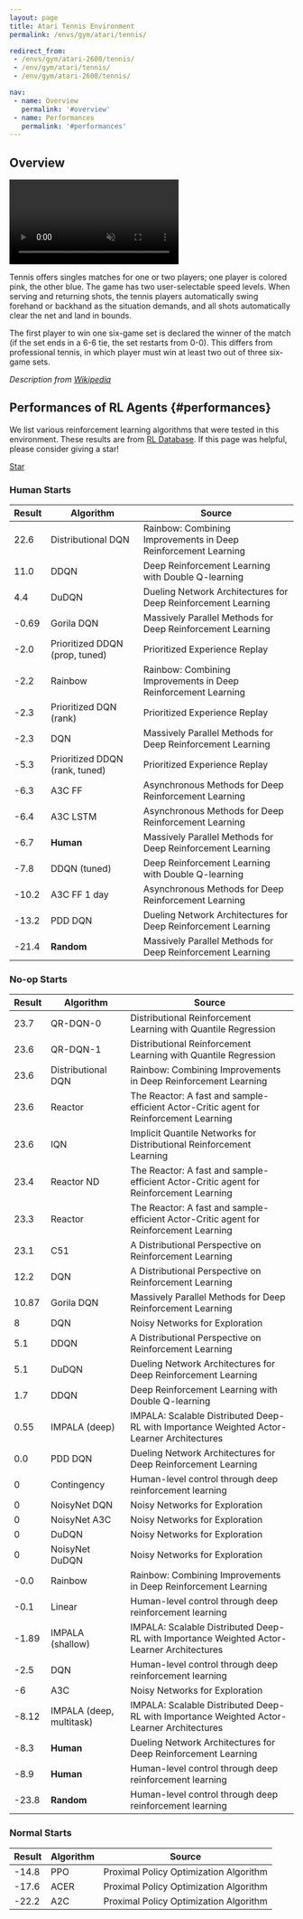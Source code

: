 ```yaml
---
layout: page
title: Atari Tennis Environment
permalink: /envs/gym/atari/tennis/

redirect_from:
 - /envs/gym/atari-2600/tennis/
 - /env/gym/atari/tennis/
 - /env/gym/atari-2600/tennis/

nav:
 - name: Overview
   permalink: '#overview'
 - name: Performances
   permalink: '#performances'
---
```



## Overview

<video autoplay muted loop controls>
  <source src="{{ 'assets/_pages/envs/gym/atari/tennis.mp4' | absolute_url }}" type="video/mp4">
</video>

Tennis offers singles matches for one or two players; one player is colored pink, the other blue. The game has two user-selectable speed levels. When serving and returning shots, the tennis players automatically swing forehand or backhand as the situation demands, and all shots automatically clear the net and land in bounds.

The first player to win one six-game set is declared the winner of the match (if the set ends in a 6-6 tie, the set restarts from 0-0). This differs from professional tennis, in which player must win at least two out of three six-game sets.

*Description from [Wikipedia](https://en.wikipedia.org/wiki/Tennis_(1981_video_game))*


## Performances of RL Agents {#performances}

We list various reinforcement learning algorithms that were tested in this environment. These results are from [RL Database](https://github.com/seungjaeryanlee/rldb). If this page was helpful, please consider giving a star!

<!-- Place this tag where you want the button to render. -->
<a class="github-button" href="https://github.com/seungjaeryanlee/rldb" data-icon="octicon-star" data-size="large" data-show-count="true" aria-label="Star seungjaeryanlee/rldb on GitHub">Star</a>
<!-- Place this tag in your head or just before your close body tag. -->
<script async defer src="https://buttons.github.io/buttons.js"></script>

### Human Starts

| Result | Algorithm | Source |
|--------|-----------|--------|
| 22.6 | Distributional DQN | Rainbow: Combining Improvements in Deep Reinforcement Learning |
| 11.0 | DDQN | Deep Reinforcement Learning with Double Q-learning |
| 4.4 | DuDQN | Dueling Network Architectures for Deep Reinforcement Learning |
| -0.69 | Gorila DQN | Massively Parallel Methods for Deep Reinforcement Learning |
| -2.0 | Prioritized DDQN (prop, tuned) | Prioritized Experience Replay |
| -2.2 | Rainbow | Rainbow: Combining Improvements in Deep Reinforcement Learning |
| -2.3 | Prioritized DQN (rank) | Prioritized Experience Replay |
| -2.3 | DQN | Massively Parallel Methods for Deep Reinforcement Learning |
| -5.3 | Prioritized DDQN (rank, tuned) | Prioritized Experience Replay |
| -6.3 | A3C FF | Asynchronous Methods for Deep Reinforcement Learning |
| -6.4 | A3C LSTM | Asynchronous Methods for Deep Reinforcement Learning |
| -6.7 | **Human** | Massively Parallel Methods for Deep Reinforcement Learning |
| -7.8 | DDQN (tuned) | Deep Reinforcement Learning with Double Q-learning |
| -10.2 | A3C FF 1 day | Asynchronous Methods for Deep Reinforcement Learning |
| -13.2 | PDD DQN | Dueling Network Architectures for Deep Reinforcement Learning |
| -21.4 | **Random** | Massively Parallel Methods for Deep Reinforcement Learning |


### No-op Starts

| Result | Algorithm | Source |
|--------|-----------|--------|
| 23.7 | QR-DQN-0 | Distributional Reinforcement Learning with Quantile Regression |
| 23.6 | QR-DQN-1 | Distributional Reinforcement Learning with Quantile Regression |
| 23.6 | Distributional DQN | Rainbow: Combining Improvements in Deep Reinforcement Learning |
| 23.6 | Reactor | The Reactor: A fast and sample-efficient Actor-Critic agent for Reinforcement Learning |
| 23.6 | IQN | Implicit Quantile Networks for Distributional Reinforcement Learning |
| 23.4 | Reactor ND | The Reactor: A fast and sample-efficient Actor-Critic agent for Reinforcement Learning |
| 23.3 | Reactor | The Reactor: A fast and sample-efficient Actor-Critic agent for Reinforcement Learning |
| 23.1 | C51 | A Distributional Perspective on Reinforcement Learning |
| 12.2 | DQN | A Distributional Perspective on Reinforcement Learning |
| 10.87 | Gorila DQN | Massively Parallel Methods for Deep Reinforcement Learning |
| 8 | DQN | Noisy Networks for Exploration |
| 5.1 | DDQN | A Distributional Perspective on Reinforcement Learning |
| 5.1 | DuDQN | Dueling Network Architectures for Deep Reinforcement Learning |
| 1.7 | DDQN | Deep Reinforcement Learning with Double Q-learning |
| 0.55 | IMPALA (deep) | IMPALA: Scalable Distributed Deep-RL with Importance Weighted Actor-Learner Architectures |
| 0.0 | PDD DQN | Dueling Network Architectures for Deep Reinforcement Learning |
| 0 | Contingency | Human-level control through deep reinforcement learning |
| 0 | NoisyNet DQN | Noisy Networks for Exploration |
| 0 | NoisyNet A3C | Noisy Networks for Exploration |
| 0 | DuDQN | Noisy Networks for Exploration |
| 0 | NoisyNet DuDQN | Noisy Networks for Exploration |
| -0.0 | Rainbow | Rainbow: Combining Improvements in Deep Reinforcement Learning |
| -0.1 | Linear | Human-level control through deep reinforcement learning |
| -1.89 | IMPALA (shallow) | IMPALA: Scalable Distributed Deep-RL with Importance Weighted Actor-Learner Architectures |
| -2.5 | DQN | Human-level control through deep reinforcement learning |
| -6 | A3C | Noisy Networks for Exploration |
| -8.12 | IMPALA (deep, multitask) | IMPALA: Scalable Distributed Deep-RL with Importance Weighted Actor-Learner Architectures |
| -8.3 | **Human** | Dueling Network Architectures for Deep Reinforcement Learning |
| -8.9 | **Human** | Human-level control through deep reinforcement learning |
| -23.8 | **Random** | Human-level control through deep reinforcement learning |


### Normal Starts

| Result | Algorithm | Source |
|--------|-----------|--------|
| -14.8 | PPO | Proximal Policy Optimization Algorithm |
| -17.6 | ACER | Proximal Policy Optimization Algorithm |
| -22.2 | A2C | Proximal Policy Optimization Algorithm |


